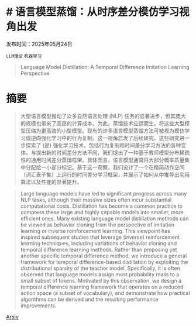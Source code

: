 # # 语言模型蒸馏：从时序差分模仿学习视角出发

发布时间：2025年05月24日

`LLM理论` `机器学习`

> Language Model Distillation: A Temporal Difference Imitation Learning Perspective

# 摘要

> 大型语言模型推动了众多自然语言处理 (NLP) 任务的显著进步，但其庞大的规模也带来了高昂的计算成本。为此，蒸馏技术应运而生，将这些大型模型压缩为更高效的小型模型。现有的许多语言模型蒸馏方法可被视为模仿学习或逆向强化学习中的行为复制。这一视角启发了后续研究，这些研究进一步探索了 (逆) 强化学习技术，包括行为复制和时间差分学习方法的各种变体。与提出新的时间差分方法不同，我们提出了一种基于教师模型分布稀疏性的通用时间差分蒸馏框架。具体而言，语言模型通常将大部分概率质量集中分配给一小部分标记。基于这一观察，我们设计了一个在精简动作空间（词汇表子集）上运行的时间差分学习框架，并展示了如何从中推导出实用算法以及性能的显著提升。

> Large language models have led to significant progress across many NLP tasks, although their massive sizes often incur substantial computational costs. Distillation has become a common practice to compress these large and highly capable models into smaller, more efficient ones. Many existing language model distillation methods can be viewed as behavior cloning from the perspective of imitation learning or inverse reinforcement learning. This viewpoint has inspired subsequent studies that leverage (inverse) reinforcement learning techniques, including variations of behavior cloning and temporal difference learning methods. Rather than proposing yet another specific temporal difference method, we introduce a general framework for temporal difference-based distillation by exploiting the distributional sparsity of the teacher model. Specifically, it is often observed that language models assign most probability mass to a small subset of tokens. Motivated by this observation, we design a temporal difference learning framework that operates on a reduced action space (a subset of vocabulary), and demonstrate how practical algorithms can be derived and the resulting performance improvements.

[Arxiv](https://arxiv.org/abs/2505.20335)